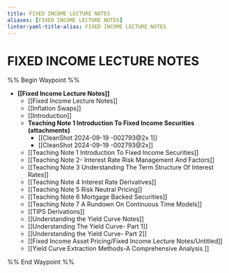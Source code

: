 ```yaml
---
title: FIXED INCOME LECTURE NOTES
aliases: [FIXED INCOME LECTURE NOTES]
linter-yaml-title-alias: FIXED INCOME LECTURE NOTES
---
```


# FIXED INCOME LECTURE NOTES

%% Begin Waypoint %%

- **[[Fixed Income Lecture Notes]]**
	- [[Fixed Income Lecture Notes]]
	- [[Inflation Swaps]]
	- [[Introduction]]
	- **Teaching Note 1 Introduction To Fixed Income Securities (attachments)**
		- [[CleanShot 2024-09-19 -002793@2x 1]]
		- [[CleanShot 2024-09-19 -002793@2x]]
	- [[Teaching Note 1 Introduction To Fixed Income Securities]]
	- [[Teaching Note 2- Interest Rate Risk Management And Factors]]
	- [[Teaching Note 3 Understanding The Term Structure Of Interest Rates]]
	- [[Teaching Note 4 Interest Rate Derivatives]]
	- [[Teaching Note 5 Risk Neutral Pricing]]
	- [[Teaching Note 6 Mortgage Backed Securities]]
	- [[Teaching Note 7 A Rundown On Continuous Time Models]]
	- [[TIPS Derivations]]
	- [[Understanding the Yield Curve Notes]]
	- [[Understanding The Yield Curve- Part 1]]
	- [[Understanding the Yield Curve- Part 2]]
	- [[Fixed Income Asset Pricing/Fixed Income Lecture Notes/Untitled]]
	- [[Yield Curve Extraction Methods-A Comprehensive Analysis ]]

%% End Waypoint %%
